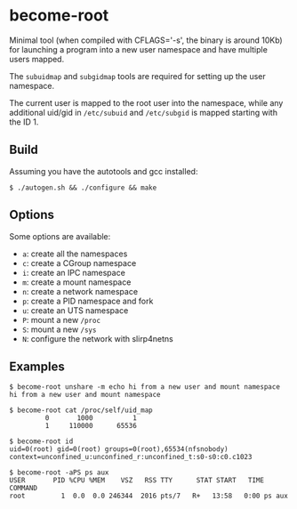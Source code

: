 become-root
===========

Minimal tool (when compiled with CFLAGS='-s', the binary is around
10Kb) for launching a program into a new user namespace and have
multiple users mapped.

The `subuidmap` and `subgidmap` tools are required for setting up the
user namespace.

The current user is mapped to the root user into the namespace, while
any additional uid/gid in `/etc/subuid` and `/etc/subgid` is mapped
starting with the ID 1.

## Build

Assuming you have the autotools and gcc installed:

```console
$ ./autogen.sh && ./configure && make
```

## Options

Some options are available:

* `a`: create all the namespaces
* `c`: create a CGroup namespace
* `i`: create an IPC namespace
* `m`: create a mount namespace
* `n`: create a network namespace
* `p`: create a PID namespace and fork
* `u`: create an UTS namespace
* `P`: mount a new `/proc`
* `S`: mount a new `/sys`
* `N`: configure the network with slirp4netns

## Examples

```console
$ become-root unshare -m echo hi from a new user and mount namespace
hi from a new user and mount namespace

$ become-root cat /proc/self/uid_map
         0       1000          1
         1     110000      65536

$ become-root id
uid=0(root) gid=0(root) groups=0(root),65534(nfsnobody) context=unconfined_u:unconfined_r:unconfined_t:s0-s0:c0.c1023

$ become-root -aPS ps aux
USER       PID %CPU %MEM    VSZ   RSS TTY      STAT START   TIME COMMAND
root         1  0.0  0.0 246344  2016 pts/7   R+   13:58   0:00 ps aux
```
